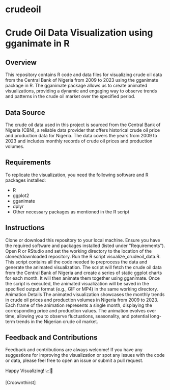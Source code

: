 # crudeoil

# Crude Oil Data Visualization using gganimate in R
## Overview
This repository contains R code and data files for visualizing crude oil data from the Central Bank of Nigeria from 2009 to 2023 using the gganimate package in R. The gganimate package allows us to create animated visualizations, providing a dynamic and engaging way to observe trends and patterns in the crude oil market over the specified period.

## Data Source
The crude oil data used in this project is sourced from the Central Bank of Nigeria (CBN), a reliable data provider that offers historical crude oil price and production data for Nigeria. The data covers the years from 2009 to 2023 and includes monthly records of crude oil prices and production volumes.

## Requirements
To replicate the visualization, you need the following software and R packages installed:

* R 
* ggplot2
* gganimate
* dplyr 
* Other necessary packages as mentioned in the R script

## Instructions
Clone or download this repository to your local machine.
Ensure you have the required software and packages installed (listed under "Requirements").
Open R or RStudio and set the working directory to the location of the cloned/downloaded repository.
Run the R script visualize_crudeoil_data.R. This script contains all the code needed to preprocess the data and generate the animated visualization.
The script will fetch the crude oil data from the Central Bank of Nigeria and create a series of static ggplot charts for each month. It will then animate them together using gganimate.
Once the script is executed, the animated visualization will be saved in the specified output format (e.g., GIF or MP4) in the same working directory.
Animation Details
The animated visualization showcases the monthly trends in crude oil prices and production volumes in Nigeria from 2009 to 2023. Each frame of the animation represents a single month, displaying the corresponding price and production values. The animation evolves over time, allowing you to observe fluctuations, seasonality, and potential long-term trends in the Nigerian crude oil market.


## Feedback and Contributions
Feedback and contributions are always welcome! If you have any suggestions for improving the visualization or spot any issues with the code or data, please feel free to open an issue or submit a pull request.

Happy Visualizing! 📈🎉

[Croownthirst]
